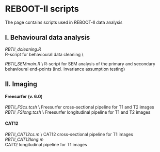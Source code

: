 # REBOOT-II scripts
The page contains scripts used in REBOOT-II data analysis

## I. Behavioural data analysis
*RBTII_dcleaning.R* \
R-script for behavioural data cleaning \

*RBTII_SEMmain.R* \ 
R-script for SEM analysis of the primary and secondary behavioural end-points
(incl. invariance assumption testing)

## II. Imaging
#### Freesurfer (v. 6.0)
*RBTII_FScs.tcsh* \ 
Freesurfer cross-sectional pipeline for T1 and T2 images \
*RBTII_FSlong.tcsh* \ 
Freesurfer longitudinal pipeline for T1 and T2 images


#### CAT12
*RBTII_CAT12cs.m* \ 
CAT12 cross-sectional pipeline for T1 images \
*RBTII_CAT12long.m* \
CAT12 longitudinal pipeline for T1 images

